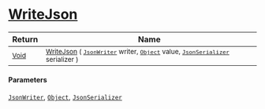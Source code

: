 # [WriteJson](./RectangleFConverter-100664103.md)



| Return | Name | 
| --- | --- | 
| <sub>[Void](https://docs.microsoft.com/en-us/dotnet/api/System.Void)</sub>| <sub>[WriteJson](./RectangleFConverter-100664103.md) ( [`JsonWriter`](./RectangleFConverter-100664103.md) writer, [`Object`](https://docs.microsoft.com/en-us/dotnet/api/System.Object) value, [`JsonSerializer`](./RectangleFConverter-100664103.md) serializer )</sub>| <br>


#### Parameters
[`JsonWriter`](./RectangleFConverter-100664103.md), [`Object`](https://docs.microsoft.com/en-us/dotnet/api/System.Object), [`JsonSerializer`](./RectangleFConverter-100664103.md)